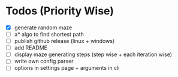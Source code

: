 # Todos (Priority Wise)

- [x] generate random maze
- [ ] a\* algo to find shortest path
- [ ] publish github release (linux + windows)
- [ ] add README
- [ ] display maze generating steps (step wise + each iteration wise)
- [ ] write own config parser
- [ ] options in settings page + arguments in cli
